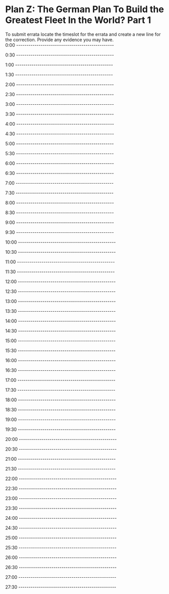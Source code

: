 # Plan Z: The German Plan To Build the Greatest Fleet In the World? Part 1  
  
To submit errata locate the timeslot for the errata and create a new line for the correction.
Provide any evidence you may have.  
0:00 ------------------------------------------------



0:30 ------------------------------------------------



1:00 ------------------------------------------------



1:30 ------------------------------------------------



2:00 ------------------------------------------------



2:30 ------------------------------------------------



3:00 ------------------------------------------------



3:30 ------------------------------------------------



4:00 ------------------------------------------------



4:30 ------------------------------------------------



5:00 ------------------------------------------------



5:30 ------------------------------------------------



6:00 ------------------------------------------------



6:30 ------------------------------------------------



7:00 ------------------------------------------------



7:30 ------------------------------------------------



8:00 ------------------------------------------------



8:30 ------------------------------------------------



9:00 ------------------------------------------------



9:30 ------------------------------------------------



10:00 ------------------------------------------------



10:30 ------------------------------------------------



11:00 ------------------------------------------------



11:30 ------------------------------------------------



12:00 ------------------------------------------------



12:30 ------------------------------------------------



13:00 ------------------------------------------------



13:30 ------------------------------------------------



14:00 ------------------------------------------------



14:30 ------------------------------------------------



15:00 ------------------------------------------------



15:30 ------------------------------------------------



16:00 ------------------------------------------------



16:30 ------------------------------------------------



17:00 ------------------------------------------------



17:30 ------------------------------------------------



18:00 ------------------------------------------------



18:30 ------------------------------------------------



19:00 ------------------------------------------------



19:30 ------------------------------------------------



20:00 ------------------------------------------------



20:30 ------------------------------------------------



21:00 ------------------------------------------------



21:30 ------------------------------------------------



22:00 ------------------------------------------------



22:30 ------------------------------------------------



23:00 ------------------------------------------------



23:30 ------------------------------------------------



24:00 ------------------------------------------------



24:30 ------------------------------------------------



25:00 ------------------------------------------------



25:30 ------------------------------------------------



26:00 ------------------------------------------------



26:30 ------------------------------------------------



27:00 ------------------------------------------------



27:30 ------------------------------------------------



